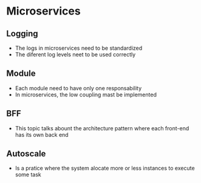 # Microservices
## Logging
 - The logs in microservices need to be standardized
 - The diferent log levels neet to be used correctly

## Module
 - Each module need to have only one responsability
 - In microservices, the low coupling mast be implemented

## BFF 
 - This topic talks abount the architecture pattern where each front-end has its own back end

## Autoscale
 - Is a pratice where the system alocate more or less instances to execute some task
